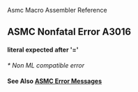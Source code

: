 Asmc Macro Assembler Reference

## ASMC Nonfatal Error A3016

#### literal expected after '='

_* Non ML compatible error_

#### See Also [ASMC Error Messages](readme.md)